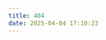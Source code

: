 ```yaml
---
title: 404
date: 2025-04-04 17:10:23
---
```


<!DOCTYPE HTML>
<html>
<head>
  <meta http-equiv="content-type" content="text/html;charset=utf-8;"/>
  <meta http-equiv="X-UA-Compatible" content="IE=edge,chrome=1" />
  <meta name="robots" content="all" />
  <meta name="robots" content="index,follow"/>
  <link rel="stylesheet" type="text/css" href="https://qzone.qq.com/gy/404/style/404style.css">
</head>
<body>
  <script type="text/plain" src="http://www.qq.com/404/search_children.js"
          charset="utf-8" homePageUrl="/"
          homePageName="回到我的主页">
  </script>
  <script src="https://qzone.qq.com/gy/404/data.js" charset="utf-8"></script>
  <script src="https://qzone.qq.com/gy/404/page.js" charset="utf-8"></script>
</body>
</html>


